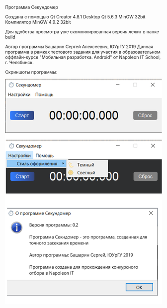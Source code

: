 Программа Секундомер 

Cоздана с помощью Qt Creator 4.8.1
Desktop Qt 5.6.3 MinGW 32bit
Компилятор MinGW 4.9.2 32bit

Для удобства просмотра уже скомпилированная версия лежит в папке build

Автор программы Башарин Сергей Алексеевич, ЮУрГУ 2019
Данная программа в рамках тестового задания для участия в образовательном оффлайн-курсе "Мобильная разработка. Android" от Napoleon IT School, г. Челябинск.

Скриншоты программы:

<img src="screenshots/multi_screenshot.png"/>
